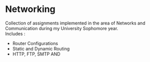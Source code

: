 # Networking
Collection of assignments implemented in the area of Networks and Communication during my University Sophomore year. <br/>
Includes :<br/>
<ul>
<li>Router Configurations</li>
<li>Static and Dynamic Routing</li>
<li>HTTP, FTP, SMTP AND 

